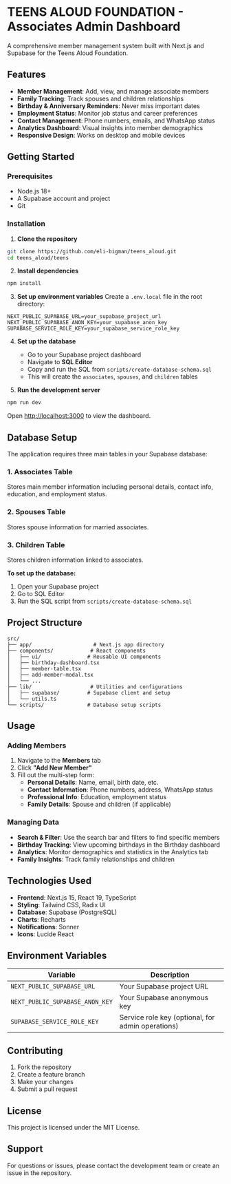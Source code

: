 # TEENS ALOUD FOUNDATION - Associates Admin Dashboard

A comprehensive member management system built with Next.js and Supabase for the Teens Aloud Foundation.

## Features

- **Member Management**: Add, view, and manage associate members
- **Family Tracking**: Track spouses and children relationships
- **Birthday & Anniversary Reminders**: Never miss important dates
- **Employment Status**: Monitor job status and career preferences
- **Contact Management**: Phone numbers, emails, and WhatsApp status
- **Analytics Dashboard**: Visual insights into member demographics
- **Responsive Design**: Works on desktop and mobile devices

## Getting Started

### Prerequisites

- Node.js 18+ 
- A Supabase account and project
- Git

### Installation

1. **Clone the repository**
```bash
git clone https://github.com/eli-bigman/teens_aloud.git
cd teens_aloud/teens
```

2. **Install dependencies**
```bash
npm install
```

3. **Set up environment variables**
Create a `.env.local` file in the root directory:
```env
NEXT_PUBLIC_SUPABASE_URL=your_supabase_project_url
NEXT_PUBLIC_SUPABASE_ANON_KEY=your_supabase_anon_key
SUPABASE_SERVICE_ROLE_KEY=your_supabase_service_role_key
```

4. **Set up the database**
   - Go to your Supabase project dashboard
   - Navigate to **SQL Editor**
   - Copy and run the SQL from `scripts/create-database-schema.sql`
   - This will create the `associates`, `spouses`, and `children` tables

5. **Run the development server**
```bash
npm run dev
```

Open [http://localhost:3000](http://localhost:3000) to view the dashboard.

## Database Setup

The application requires three main tables in your Supabase database:

### 1. Associates Table
Stores main member information including personal details, contact info, education, and employment status.

### 2. Spouses Table  
Stores spouse information for married associates.

### 3. Children Table
Stores children information linked to associates.

**To set up the database:**
1. Open your Supabase project
2. Go to SQL Editor
3. Run the SQL script from `scripts/create-database-schema.sql`

## Project Structure

```
src/
├── app/                    # Next.js app directory
├── components/            # React components
│   ├── ui/               # Reusable UI components
│   ├── birthday-dashboard.tsx
│   ├── member-table.tsx
│   ├── add-member-modal.tsx
│   └── ...
├── lib/                   # Utilities and configurations
│   ├── supabase/         # Supabase client and setup
│   └── utils.ts
└── scripts/              # Database setup scripts
```

## Usage

### Adding Members

1. Navigate to the **Members** tab
2. Click **"Add New Member"**
3. Fill out the multi-step form:
   - **Personal Details**: Name, email, birth date, etc.
   - **Contact Information**: Phone numbers, address, WhatsApp status
   - **Professional Info**: Education, employment status
   - **Family Details**: Spouse and children (if applicable)

### Managing Data

- **Search & Filter**: Use the search bar and filters to find specific members
- **Birthday Tracking**: View upcoming birthdays in the Birthday dashboard
- **Analytics**: Monitor demographics and statistics in the Analytics tab
- **Family Insights**: Track family relationships and children

## Technologies Used

- **Frontend**: Next.js 15, React 19, TypeScript
- **Styling**: Tailwind CSS, Radix UI
- **Database**: Supabase (PostgreSQL)
- **Charts**: Recharts
- **Notifications**: Sonner
- **Icons**: Lucide React

## Environment Variables

| Variable | Description |
|----------|-------------|
| `NEXT_PUBLIC_SUPABASE_URL` | Your Supabase project URL |
| `NEXT_PUBLIC_SUPABASE_ANON_KEY` | Your Supabase anonymous key |
| `SUPABASE_SERVICE_ROLE_KEY` | Service role key (optional, for admin operations) |

## Contributing

1. Fork the repository
2. Create a feature branch
3. Make your changes
4. Submit a pull request

## License

This project is licensed under the MIT License.

## Support

For questions or issues, please contact the development team or create an issue in the repository.
